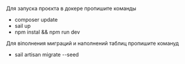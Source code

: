 
Для запуска проєкта в докере пропишите команды
 - composer update
 - sail up
 - npm instal && npm run dev


Для віполнения миграций и наполнений таблиц пропишите комануд
 - sail artisan migrate --seed
